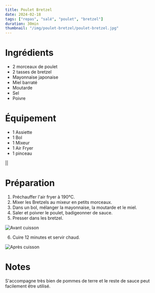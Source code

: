 ```yaml
---
title: Poulet Bretzel
date: 2024-02-18
tags: ["repas", "salé", "poulet", "bretzel"]
duration: 30min
thumbnail: "/img/poulet-bretzel/poulet-bretzel.jpg"
---
```


# Ingrédients

+ 2 morceaux de poulet
+ 2 tasses de bretzel
+ Mayonnaise japonaise
+ Miel barraté
+ Moutarde
+ Sel
+ Poivre

# Équipement

+ 1 Assiette
+ 1 Bol
+ 1 Mixeur
+ 1 Air Fryer
+ 1 pinceau

||

# Préparation

1. Préchauffer l'air fryer à 190°C.
2. Mixer les Bretzels au mixeur en petits morceaux.
3. Dans un bol, mélanger la mayonnaise, la moutarde et le miel.
4. Saler et poivrer le poulet, badigeonner de sauce.
5. Presser dans les bretzel.

![Avant cuisson](/img/poulet-bretzel/poulet-bretzel-step-1.jpg)

6. Cuire 12 minutes et servir chaud.

![Après cuisson](/img/poulet-bretzel/poulet-bretzel-step-6.jpg)

# Notes

S'accompagne très bien de pommes de terre et le reste de sauce peut facilement être utilisé.
